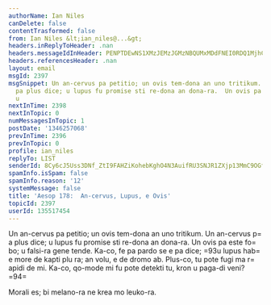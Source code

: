 ```yaml
---
authorName: Ian Niles
canDelete: false
contentTrasformed: false
from: Ian Niles &lt;ian_niles@...&gt;
headers.inReplyToHeader: .nan
headers.messageIdInHeader: PENPTDEwNS1XMzJEMzJGMzNBQUMxMDdFNEI0RDQ1MjhCQTAwQHBoeC5nYmw+
headers.referencesHeader: .nan
layout: email
msgId: 2397
msgSnippet: Un an-cervus pa petitio; un ovis tem-dona an uno tritikum.  Un an-cervus
  pa plus dice; u lupus fu promise sti re-dona an dona-ra.  Un ovis pa este fobo;
  u
nextInTime: 2398
nextInTopic: 0
numMessagesInTopic: 1
postDate: '1346257068'
prevInTime: 2396
prevInTopic: 0
profile: ian_niles
replyTo: LIST
senderId: 8Cy6cJ5Uss3DNf_ZtI9FAHZiKohebKghO4N3AuifRU3SNJR1ZXjp13MmC9OGfK5nuLyEZTJrgH2PzBkmNpT6Sm1lM1nEV8cm
spamInfo.isSpam: false
spamInfo.reason: '12'
systemMessage: false
title: 'Aesop 178:  An-cervus, Lupus, e Ovis'
topicId: 2397
userId: 135517454
---
```



Un an-cervus pa petitio; un ovis tem-dona an uno tritikum.  Un an-cervus p=
a plus dice; u lupus fu promise sti re-dona an dona-ra.  Un ovis pa este fo=
bo; u falsi-ra gene tende.  Ka-co, fe pa pardo se e pa dice; =93u lupus hab=
e more de kapti plu ra; an volu, e de dromo ab.  Plus-co, tu pote fugi ma r=
apidi de mi.  Ka-co, qo-mode mi fu pote detekti tu, kron u paga-di veni?=94=

Morali es; bi melano-ra ne krea mo leuko-ra. 		 	   		  
